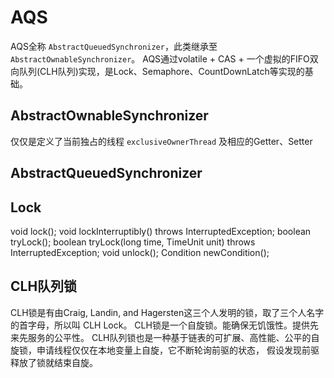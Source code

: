 # AQS
AQS全称 `AbstractQueuedSynchronizer`，此类继承至 `AbstractOwnableSynchronizer`。
AQS通过volatile + CAS + 一个虚拟的FIFO双向队列(CLH队列)实现，是Lock、Semaphore、CountDownLatch等实现的基础。
## AbstractOwnableSynchronizer
仅仅是定义了当前独占的线程 `exclusiveOwnerThread` 及相应的Getter、Setter
## AbstractQueuedSynchronizer


## Lock
void lock();
void lockInterruptibly() throws InterruptedException;
boolean tryLock();
boolean tryLock(long time, TimeUnit unit) throws InterruptedException;
void unlock();
Condition newCondition();

## CLH队列锁
CLH锁是有由Craig, Landin, and Hagersten这三个人发明的锁，取了三个人名字的首字母，所以叫 CLH Lock。
CLH锁是一个自旋锁。能确保无饥饿性。提供先来先服务的公平性。
CLH队列锁也是一种基于链表的可扩展、高性能、公平的自旋锁，申请线程仅仅在本地变量上自旋，它不断轮询前驱的状态，
假设发现前驱释放了锁就结束自旋。
